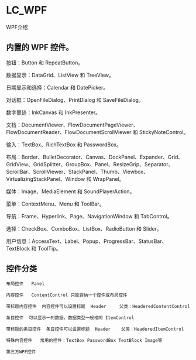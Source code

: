 # LC_WPF
WPF介绍
## 内置的 WPF 控件。

按钮：Button 和 RepeatButton。

数据显示：DataGrid、ListView 和 TreeView。

日期显示和选择：Calendar 和 DatePicker。

对话框：OpenFileDialog、PrintDialog 和 SaveFileDialog。

数字墨迹：InkCanvas 和 InkPresenter。

文档：DocumentViewer、FlowDocumentPageViewer、FlowDocumentReader、FlowDocumentScrollViewer 和 StickyNoteControl。

输入：TextBox、RichTextBox 和 PasswordBox。

布局：Border、BulletDecorator、Canvas、DockPanel、Expander、Grid、GridView、GridSplitter、GroupBox、Panel、ResizeGrip、Separator、ScrollBar、ScrollViewer、StackPanel、Thumb、Viewbox、VirtualizingStackPanel、Window 和 WrapPanel。

媒体：Image、MediaElement 和 SoundPlayerAction。

菜单：ContextMenu、Menu 和 ToolBar。

导航：Frame、Hyperlink、Page、NavigationWindow 和 TabControl。

选择：CheckBox、ComboBox、ListBox、RadioButton 和 Slider。

用户信息：AccessText、Label、Popup、ProgressBar、StatusBar、TextBlock 和 ToolTip。

## 控件分类
    布局控件   Panel
    
    内容控件   ContentControl 只能容纳一个控件或布局控件
    
    带标题内容控件  内容控件可以设置标题  Header     父类：HeaderedContentControl
    
    条目控件  可以显示一列数据，数据类型一般相同 ItemControl
    
    带标题的条目控件  条目控件可以设置标题  Header    父类：HeaderedItemControl
    
    特殊内容控件   常用的控件：TextBox PasswordBox TextBlock Image等
  
    第三方WPF控件
    
